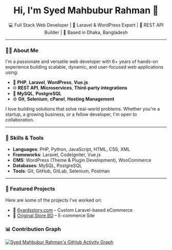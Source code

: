 <h1 align="center">Hi, I'm Syed Mahbubur Rahman 👋</h1>

<p align="center">
  💻 Full Stack Web Developer | 🚀 Laravel & WordPress Expert | 🔐 REST API Builder | 📍 Based in Dhaka, Bangladesh
</p>

---

### 👨‍💻 About Me

I'm a passionate and versatile web developer with 6+ years of hands-on experience building scalable, dynamic, and user-focused web applications using:

- 🧱 **PHP**, **Laravel**, **WordPress**, **Vue.js**
- 🌐 **REST API**, **Microservices**, **Third-party integrations**
- 💾 **MySQL**, **PostgreSQL**
- ⚙️ **Git**, **Selenium**, **cPanel**, **Hosting Management**

I love building solutions that solve real-world problems. Whether you're a startup, a growing business, or a fellow developer, I'm open to collaboration.

---

### 🔧 Skills & Tools

- **Languages**: PHP, Python, JavaScript, HTML, CSS, XML
- **Frameworks**: Laravel, CodeIgniter, Vue.js
- **CMS**: WordPress (Theme & Plugin Development), WooCommerce
- **Databases**: MySQL, PostgreSQL
- **Tools**: Git, GitHub, GitLab, Selenium, Postman

---

### 🚀 Featured Projects

Here are some of the projects I’ve worked on:

- 🧵 [6yardsstory.com](https://6yardsstory.com) – Custom Laravel-based eCommerce
- 🛒 [Original Store BD](https://originalstorebd.com) – E-commerce Site

### 📊 Contribution Graph

[![Syed Mahbubur Rahman's GitHub Activity Graph](https://github-readme-activity-graph.cyclic.app/graph?username=shakilmahbub&theme=github-compact&hide_border=true)](https://github.com/shakilmahbub)

